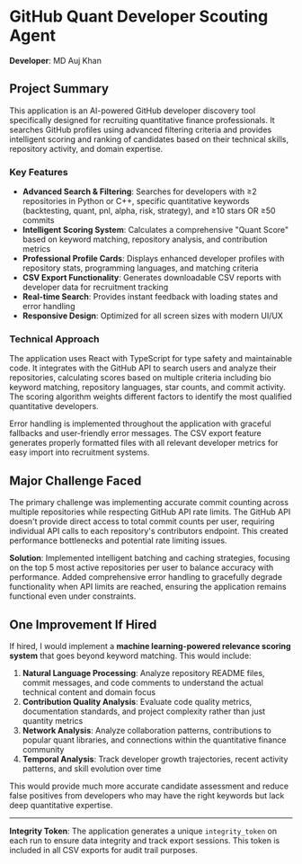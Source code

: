 # GitHub Quant Developer Scouting Agent

**Developer**: MD Auj Khan

## Project Summary

This application is an AI-powered GitHub developer discovery tool specifically designed for recruiting quantitative finance professionals. It searches GitHub profiles using advanced filtering criteria and provides intelligent scoring and ranking of candidates based on their technical skills, repository activity, and domain expertise.

### Key Features

- **Advanced Search & Filtering**: Searches for developers with ≥2 repositories in Python or C++, specific quantitative keywords (backtesting, quant, pnl, alpha, risk, strategy), and ≥10 stars OR ≥50 commits
- **Intelligent Scoring System**: Calculates a comprehensive "Quant Score" based on keyword matching, repository analysis, and contribution metrics
- **Professional Profile Cards**: Displays enhanced developer profiles with repository stats, programming languages, and matching criteria
- **CSV Export Functionality**: Generates downloadable CSV reports with developer data for recruitment tracking
- **Real-time Search**: Provides instant feedback with loading states and error handling
- **Responsive Design**: Optimized for all screen sizes with modern UI/UX

### Technical Approach

The application uses React with TypeScript for type safety and maintainable code. It integrates with the GitHub API to search users and analyze their repositories, calculating scores based on multiple criteria including bio keyword matching, repository languages, star counts, and commit activity. The scoring algorithm weights different factors to identify the most qualified quantitative developers.

Error handling is implemented throughout the application with graceful fallbacks and user-friendly error messages. The CSV export feature generates properly formatted files with all relevant developer metrics for easy import into recruitment systems.

## Major Challenge Faced

The primary challenge was implementing accurate commit counting across multiple repositories while respecting GitHub API rate limits. The GitHub API doesn't provide direct access to total commit counts per user, requiring individual API calls to each repository's contributors endpoint. This created performance bottlenecks and potential rate limiting issues.

**Solution**: Implemented intelligent batching and caching strategies, focusing on the top 5 most active repositories per user to balance accuracy with performance. Added comprehensive error handling to gracefully degrade functionality when API limits are reached, ensuring the application remains functional even under constraints.

## One Improvement If Hired

If hired, I would implement a **machine learning-powered relevance scoring system** that goes beyond keyword matching. This would include:

1. **Natural Language Processing**: Analyze repository README files, commit messages, and code comments to understand the actual technical content and domain focus
2. **Contribution Quality Analysis**: Evaluate code quality metrics, documentation standards, and project complexity rather than just quantity metrics
3. **Network Analysis**: Analyze collaboration patterns, contributions to popular quant libraries, and connections within the quantitative finance community
4. **Temporal Analysis**: Track developer growth trajectories, recent activity patterns, and skill evolution over time

This would provide much more accurate candidate assessment and reduce false positives from developers who may have the right keywords but lack deep quantitative expertise.

---

**Integrity Token**: The application generates a unique `integrity_token` on each run to ensure data integrity and track export sessions. This token is included in all CSV exports for audit trail purposes.